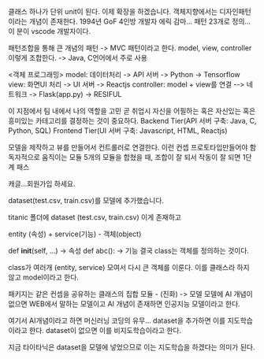 클래스 하나가 단위 unit이 된다.
이제 확장을 하겠습니다.
객체지향에서는 디자인패턴이라는 개념이 존재한다.
1994년 GoF 4인방 개발자 에릭 감마... 패턴 23개로 정의...
이 분이 vscode 개발자이다.

패턴조합을 통해 큰 개념의 패턴 -> MVC 패턴이라고 한다.
model, view, controller 이렇게 조합한다. -> Java, C언어에서 주로 사용

<객체 프로그래밍>
model: 데이터처리 -> API 서버 -> Python -> Tensorflow
view: 화면UI 처리 -> UI 서버 -> Reactjs
controller: model + view를 연결 --> 네트워크 -> Flask(app.py) -> RESIFUL

이 지점에서 팀 내에서 나의 역할을 고민
곧 취업시 자신을 어필하는 혹은 자신있는 혹은 흥미있는 카테고리를 결정하는 것이 중요하다.
Backend Tier(API 서버 구축: Java, C, Python, SQL)
Frontend Tier(UI 서버 구축: Javascript, HTML, Reactjs)

모델을 제작하고 뷰를 만들어서 컨트롤러로 연결한다. 이런 컨셉
프로토타입만들어야 함
독자적으로 움직이는 모듈
5개의 모듈을 합쳤을 때, 조합이 잘 되서 작동이 잘 되면 1단계 패스

캐글...회원가입 하세요.

dataset(test.csv, train.csv)를 모델에 추가했습니다.

titanic 폴더에
dataset (test.csv, train.csv) 이게 존재하고

entity (속성) + service(기능) - 객체(object)

def __init__(self, ...) -> 속성
def abc(): -> 기능
결국 class는 객체를 정의하는 것이다.

class가 여러개 (entity, service) 모여서 다시 큰 객체를 이룬다.
이를 클래스라 하지 않고 model이라고 한다.

패키지는 같은 컨셉을 공유하는 클래스의 집합 모듈 - (진화) -> 모델
모델에 AI 개념이 없으면 WEB에서 말하는 모델이고
AI 개념이 존재하면 인공지능 모델이라고 한다.

여기서 AI개념이라고 하면 머신러닝 코딩의 유무...
dataset을 추가하면 이를 지도학습이라고 한다.
dataset이 없으면 이를 비지도학습이라고 한다.

지금 타이타닉은 dataset을 모델에 넣었으므로 이는 지도학습을 하겠다는 의미가 된다.





